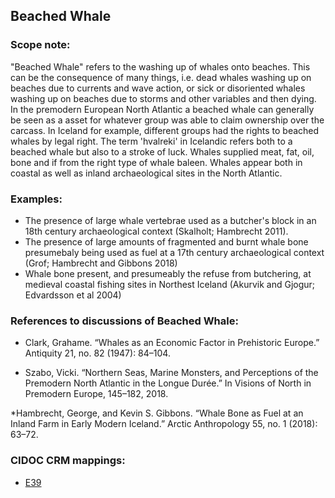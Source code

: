 
## Beached Whale 

###  Scope note: 
"Beached Whale" refers to the washing up of whales onto beaches. This can be the consequence of many things, i.e. dead whales washing up on beaches due to currents and wave action, or sick or disoriented whales washing up on beaches due to storms and other variables and then dying. In the premodern European North Atlantic a beached whale can generally be seen as a asset for whatever group was able to claim ownership over the carcass. In Iceland for example, different groups had the rights to beached whales by legal right. The term 'hvalreki' in Icelandic refers both to a beached whale but also to a stroke of luck. Whales supplied meat, fat, oil, bone and if from the right type of whale baleen. Whales appear both in coastal as well as inland archaeological sites in the North Atlantic.

### Examples: 

* The presence of large whale vertebrae used as a butcher's block in an 18th century archaeological context (Skalholt; Hambrecht 2011).
* The presence of large amounts of fragmented and burnt whale bone presumebaly being used as fuel at a 17th century archaeological context (Grof; Hambrecht and Gibbons 2018)
* Whale bone present, and presumeably the refuse from butchering, at medieval coastal fishing sites in Northest Iceland (Akurvik and Gjogur; Edvardsson et al 2004)

### References to discussions of Beached Whale:

* Clark, Grahame. “Whales as an Economic Factor in Prehistoric Europe.” Antiquity 21, no. 82 (1947): 84–104.


* Szabo, Vicki. “Northern Seas, Marine Monsters, and Perceptions of the Premodern North Atlantic in the Longue Durée.” In Visions of North in Premodern Europe, 145–182, 2018.


*Hambrecht, George, and Kevin S. Gibbons. “Whale Bone as Fuel at an Inland Farm in Early Modern Iceland.” Arctic Anthropology 55, no. 1 (2018): 63–72.


### CIDOC CRM mappings: 

* [E39](http://www.cidoc-crm.org/Entity/e39-actor/version-6.1)



